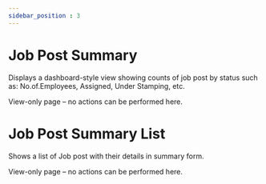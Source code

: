 ```yaml
---
sidebar_position : 3
---
```


# Job Post Summary

Displays a dashboard-style view showing counts of job post by status such as:
No.of.Employees, Assigned, Under Stamping, etc.

View-only page – no actions can be performed here.

# Job Post Summary List

Shows a list of Job post with their details in summary form.

View-only page – no actions can be performed here.